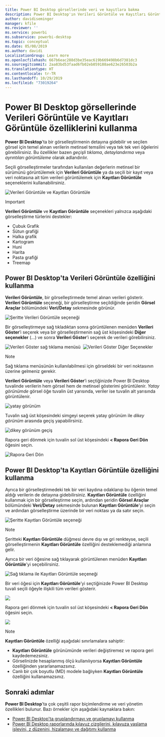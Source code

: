 ```yaml
---
title: Power BI Desktop görsellerinde veri ve kayıtlara bakma
description: Power BI Desktop'ın Verileri Görüntüle ve Kayıtları Görüntüle özelliklerini kullanarak detaya gitme
author: davidiseminger
manager: kfile
ms.reviewer: ''
ms.service: powerbi
ms.subservice: powerbi-desktop
ms.topic: conceptual
ms.date: 05/08/2019
ms.author: davidi
LocalizationGroup: Learn more
ms.openlocfilehash: 667b6eac288d3be35eac619b669498b6d7381dc3
ms.sourcegitcommit: 2aa83bd53faad6fb02eb059188ae623e26503b2a
ms.translationtype: HT
ms.contentlocale: tr-TR
ms.lasthandoff: 10/29/2019
ms.locfileid: "73019264"
---
```

# <a name="use-see-data-and-see-records-in-power-bi-desktop"></a>Power BI Desktop görsellerinde Verileri Görüntüle ve Kayıtları Görüntüle özelliklerini kullanma
**Power BI Desktop**'ta bir görselleştirmenin detayına gidebilir ve seçilen görsel için temel alınan verilerin metinsel temsilini veya tek tek veri öğelerini görebilirsiniz. Bu özellikler bazen *geçişli tıklama*, *detaylandırma* veya *ayrıntıları görüntüleme* olarak adlandırılır.

Seçili görselleştirmeler tarafından kullanılan değerlerin metinsel bir sürümünü görüntülemek için **Verileri Görüntüle** ya da seçili bir kayıt veya veri noktasına ait tüm verileri görüntülemek için **Kayıtları Görüntüle** seçeneklerini kullanabilirsiniz. 

![Verileri Görüntüle ve Kayıtları Görüntüle](media/desktop-see-data-see-records/see-data-record.png)

>[!IMPORTANT]
>**Verileri Görüntüle** ve **Kayıtları Görüntüle** seçenekleri yalnızca aşağıdaki görselleştirme türlerini destekler:
>  - Çubuk Grafik
>  - Sütun grafiği
>  - Halka grafik
>  - Kartogram
>  - Huni
>  - Harita
>  - Pasta grafiği
>  - Treemap

## <a name="use-see-data-in-power-bi-desktop"></a>Power BI Desktop'ta Verileri Görüntüle özelliğini kullanma

**Verileri Görüntüle**, bir görselleştirmede temel alınan verileri gösterir. **Verileri Görüntüle** seçeneği, bir görselleştirme seçildiğinde şeridin **Görsel Araçlar** bölümündeki **Veri/Detay** sekmesinde görünür.

![Şeritte Verileri Görüntüle seçeneği](media/desktop-see-data-see-records/see-data1.png)

Bir görselleştirmeye sağ tıkladıktan sonra görüntülenen menüden **Verileri Göster**’i seçerek veya bir görselleştirmenin sağ üst köşesindeki **Diğer seçenekler** (...) ve sonra **Verileri Göster**’i seçerek de verileri görebilirsiniz.

![Verileri Göster sağ tıklama menüsü](media/desktop-see-data-see-records/see-data2.png)&nbsp;&nbsp;![Verileri Göster Diğer Seçenekler](media/desktop-see-data-see-records/see-data3.png)

> [!NOTE]
> Sağ tıklama menüsünün kullanılabilmesi için görseldeki bir veri noktasının üzerine gelmeniz gerekir.

**Verileri Görüntüle** veya **Verileri Göster**’i seçtiğinizde Power BI Desktop tuvalinde verilerin hem görsel hem de metinsel gösterimi görüntülenir. *Yatay görünümde* görsel öğe tuvalin üst yarısında, veriler ise tuvalin alt yarısında görüntülenir. 

![yatay görünüm](media/desktop-see-data-see-records/see-data4a.png)

Tuvalin sağ üst köşesindeki simgeyi seçerek yatay görünüm ile *dikey görünüm* arasında geçiş yapabilirsiniz.

![dikey görünüm geçiş](media/desktop-see-data-see-records/see-data4.png)

Rapora geri dönmek için tuvalin sol üst köşesindeki **< Rapora Geri Dön** öğesini seçin.

![Rapora Geri Dön](media/desktop-see-data-see-records/see-data5.png)

## <a name="use-see-records-in-power-bi-desktop"></a>Power BI Desktop'ta Kayıtları Görüntüle özelliğini kullanma

Ayrıca bir görselleştirmedeki tek bir veri kaydına odaklanıp bu öğenin temel aldığı verilerin de detayına gidebilirsiniz. **Kayıtları Görüntüle** özelliğini kullanmak için bir görselleştirme seçin, ardından şeridin **Görsel Araçlar** bölümündeki **Veri/Detay** sekmesinde bulunan **Kayıtları Görüntüle**’yi seçin ve ardından görselleştirme üzerinde bir veri noktası ya da satır seçin. 

![Şeritte Kayıtları Görüntüle seçeneği](media/desktop-see-data-see-records/see-record1.png)

> [!NOTE]
> Şeritteki **Kayıtları Görüntüle** düğmesi devre dışı ve gri renkteyse, seçili görselleştirmenin **Kayıtları Görüntüle** özelliğini desteklemediği anlamına gelir.

Ayrıca bir veri öğesine sağ tıklayarak görüntülenen menüden **Kayıtları Görüntüle**’yi seçebilirsiniz.

![Sağ tıklama ile Kayıtları Görüntüle seçeneği](media/desktop-see-data-see-records/see-record2.png)

Bir veri öğesi için **Kayıtları Görüntüle**’yi seçtiğinizde Power BI Desktop tuvali seçili öğeyle ilişkili tüm verileri gösterir. 

![](media/desktop-see-data-see-records/see-record3.png)

Rapora geri dönmek için tuvalin sol üst köşesindeki **< Rapora Geri Dön** öğesini seçin.

![](media/desktop-see-data-see-records/see-record4.png)

> [!NOTE]
>**Kayıtları Görüntüle** özelliği aşağıdaki sınırlamalara sahiptir:
> - **Kayıtları Görüntüle** görünümünde verileri değiştiremez ve rapora geri kaydedemezsiniz.
> - Görselinizde hesaplanmış ölçü kullanılıyorsa **Kayıtları Görüntüle** özelliğinden yararlanamazsınız.
> - Canlı bir çok boyutlu (MD) modele bağlıyken **Kayıtları Görüntüle** özelliğini kullanamazsınız.

## <a name="next-steps"></a>Sonraki adımlar
**Power BI Desktop**'ta çok çeşitli rapor biçimlendirme ve veri yönetim özellikleri bulunur. Bazı örnekler için aşağıdaki kaynaklara bakın:

* [Power BI Desktop'ta gruplandırmayı ve gruplamayı kullanma](desktop-grouping-and-binning.md)
* [Power BI Desktop raporlarında kılavuz çizgilerini, kılavuza yaslama işlevini, z düzenini, hizalamayı ve dağıtımı kullanma](desktop-gridlines-snap-to-grid.md)

